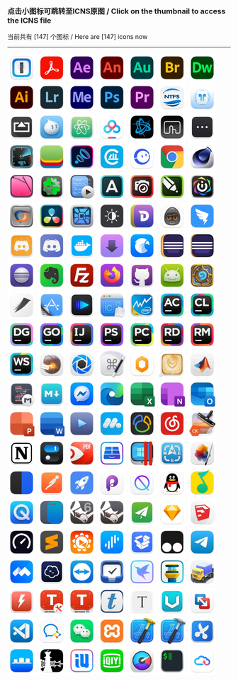 ### 点击小图标可跳转至ICNS原图  /  Click on the thumbnail to access the ICNS file  
当前共有 [147] 个图标 / Here are [147] icons now  
****  

<a href="../icons/1Password.icns"><img src="./1Password.jpg" alt="1Password" width="64" /></a>
<a href="../icons/Adobe%20Acrobat.icns"><img src="./Adobe%20Acrobat.jpg" alt="Adobe Acrobat" width="64" /></a>
<a href="../icons/Adobe%20After%20Effects.icns"><img src="./Adobe%20After%20Effects.jpg" alt="Adobe After Effects" width="64" /></a>
<a href="../icons/Adobe%20Animate.icns"><img src="./Adobe%20Animate.jpg" alt="Adobe Animate" width="64" /></a>
<a href="../icons/Adobe%20Audition.icns"><img src="./Adobe%20Audition.jpg" alt="Adobe Audition" width="64" /></a>
<a href="../icons/Adobe%20Bridge.icns"><img src="./Adobe%20Bridge.jpg" alt="Adobe Bridge" width="64" /></a>
<a href="../icons/Adobe%20Dreamweaver.icns"><img src="./Adobe%20Dreamweaver.jpg" alt="Adobe Dreamweaver" width="64" /></a>
<a href="../icons/Adobe%20Illustrator.icns"><img src="./Adobe%20Illustrator.jpg" alt="Adobe Illustrator" width="64" /></a>
<a href="../icons/Adobe%20Lightroom.icns"><img src="./Adobe%20Lightroom.jpg" alt="Adobe Lightroom" width="64" /></a>
<a href="../icons/Adobe%20Media%20Encoder.icns"><img src="./Adobe%20Media%20Encoder.jpg" alt="Adobe Media Encoder" width="64" /></a>
<a href="../icons/Adobe%20Photoshop.icns"><img src="./Adobe%20Photoshop.jpg" alt="Adobe Photoshop" width="64" /></a>
<a href="../icons/Adobe%20Premiere.icns"><img src="./Adobe%20Premiere.jpg" alt="Adobe Premiere" width="64" /></a>
<a href="../icons/Aibotech%20NTFS.icns"><img src="./Aibotech%20NTFS.jpg" alt="Aibotech NTFS" width="64" /></a>
<a href="../icons/AirBuddy.icns"><img src="./AirBuddy.jpg" alt="AirBuddy" width="64" /></a>
<a href="../icons/AirServer.icns"><img src="./AirServer.jpg" alt="AirServer" width="64" /></a>
<a href="../icons/Aliwangwang.icns"><img src="./Aliwangwang.jpg" alt="Aliwangwang" width="64" /></a>
<a href="../icons/Atom.icns"><img src="./Atom.jpg" alt="Atom" width="64" /></a>
<a href="../icons/BaiduNetdisk.icns"><img src="./BaiduNetdisk.jpg" alt="BaiduNetdisk" width="64" /></a>
<a href="../icons/BattleNet.icns"><img src="./BattleNet.jpg" alt="BattleNet" width="64" /></a>
<a href="../icons/Better%20Touch%20Tool.icns"><img src="./Better%20Touch%20Tool.jpg" alt="Better Touch Tool" width="64" /></a>
<a href="../icons/BitBar.icns"><img src="./BitBar.jpg" alt="BitBar" width="64" /></a>
<a href="../icons/Blackmagic%20Disk%20Speed%20Test.icns"><img src="./Blackmagic%20Disk%20Speed%20Test.jpg" alt="Blackmagic Disk Speed Test" width="64" /></a>
<a href="../icons/BlueStacks.icns"><img src="./BlueStacks.jpg" alt="BlueStacks" width="64" /></a>
<a href="../icons/Boom3D.icns"><img src="./Boom3D.jpg" alt="Boom3D" width="64" /></a>
<a href="../icons/CAJViewer.icns"><img src="./CAJViewer.jpg" alt="CAJViewer" width="64" /></a>
<a href="../icons/CCtalk.icns"><img src="./CCtalk.jpg" alt="CCtalk" width="64" /></a>
<a href="../icons/Chrome.icns"><img src="./Chrome.jpg" alt="Chrome" width="64" /></a>
<a href="../icons/Cinema%204D.icns"><img src="./Cinema%204D.jpg" alt="Cinema 4D" width="64" /></a>
<a href="../icons/CleanMyMac.icns"><img src="./CleanMyMac.jpg" alt="CleanMyMac" width="64" /></a>
<a href="../icons/CloverConfigurator.icns"><img src="./CloverConfigurator.jpg" alt="CloverConfigurator" width="64" /></a>
<a href="../icons/CodeRunner.icns"><img src="./CodeRunner.jpg" alt="CodeRunner" width="64" /></a>
<a href="../icons/Corel%20Font%20Manager%202019.icns"><img src="./Corel%20Font%20Manager%202019.jpg" alt="Corel Font Manager 2019" width="64" /></a>
<a href="../icons/Corel%20PHOTO-PAINT%202019.icns"><img src="./Corel%20PHOTO-PAINT%202019.jpg" alt="Corel PHOTO-PAINT 2019" width="64" /></a>
<a href="../icons/CorelDRAW%202019.icns"><img src="./CorelDRAW%202019.jpg" alt="CorelDRAW 2019" width="64" /></a>
<a href="../icons/Corsair%20iCUE.icns"><img src="./Corsair%20iCUE.jpg" alt="Corsair iCUE" width="64" /></a>
<a href="../icons/CrossOver.icns"><img src="./CrossOver.jpg" alt="CrossOver" width="64" /></a>
<a href="../icons/DaVinci.icns"><img src="./DaVinci.jpg" alt="DaVinci" width="64" /></a>
<a href="../icons/DaisyDisk.icns"><img src="./DaisyDisk.jpg" alt="DaisyDisk" width="64" /></a>
<a href="../icons/Dark%20Mode%20for%20Safari.icns"><img src="./Dark%20Mode%20for%20Safari.jpg" alt="Dark Mode for Safari" width="64" /></a>
<a href="../icons/Dash.icns"><img src="./Dash.jpg" alt="Dash" width="64" /></a>
<a href="../icons/Debookee.icns"><img src="./Debookee.jpg" alt="Debookee" width="64" /></a>
<a href="../icons/DingTalk.icns"><img src="./DingTalk.jpg" alt="DingTalk" width="64" /></a>
<a href="../icons/Discord%20Dev.icns"><img src="./Discord%20Dev.jpg" alt="Discord Dev" width="64" /></a>
<a href="../icons/Discord.icns"><img src="./Discord.jpg" alt="Discord" width="64" /></a>
<a href="../icons/Docker.icns"><img src="./Docker.jpg" alt="Docker" width="64" /></a>
<a href="../icons/Downie.icns"><img src="./Downie.jpg" alt="Downie" width="64" /></a>
<a href="../icons/Eagle.icns"><img src="./Eagle.jpg" alt="Eagle" width="64" /></a>
<a href="../icons/Eclipse(1).icns"><img src="./Eclipse(1).jpg" alt="Eclipse(1)" width="64" /></a>
<a href="../icons/Eclipse(2).icns"><img src="./Eclipse(2).jpg" alt="Eclipse(2)" width="64" /></a>
<a href="../icons/Eclipse(3).icns"><img src="./Eclipse(3).jpg" alt="Eclipse(3)" width="64" /></a>
<a href="../icons/Evernote.icns"><img src="./Evernote.jpg" alt="Evernote" width="64" /></a>
<a href="../icons/FileZilla.icns"><img src="./FileZilla.jpg" alt="FileZilla" width="64" /></a>
<a href="../icons/Firefox.icns"><img src="./Firefox.jpg" alt="Firefox" width="64" /></a>
<a href="../icons/Github.icns"><img src="./Github.jpg" alt="Github" width="64" /></a>
<a href="../icons/HandShaker.icns"><img src="./HandShaker.jpg" alt="HandShaker" width="64" /></a>
<a href="../icons/HearthStone.icns"><img src="./HearthStone.jpg" alt="HearthStone" width="64" /></a>
<a href="../icons/HelloFont.icns"><img src="./HelloFont.jpg" alt="HelloFont" width="64" /></a>
<a href="../icons/Hopper%20Disassembler.icns"><img src="./Hopper%20Disassembler.jpg" alt="Hopper Disassembler" width="64" /></a>
<a href="../icons/IINA.icns"><img src="./IINA.jpg" alt="IINA" width="64" /></a>
<a href="../icons/Icon%20Slate.icns"><img src="./Icon%20Slate.jpg" alt="Icon Slate" width="64" /></a>
<a href="../icons/Intel%20Power%20Gadget.icns"><img src="./Intel%20Power%20Gadget.jpg" alt="Intel Power Gadget" width="64" /></a>
<a href="../icons/JetBrains%20AppCode.icns"><img src="./JetBrains%20AppCode.jpg" alt="JetBrains AppCode" width="64" /></a>
<a href="../icons/JetBrains%20CLion.icns"><img src="./JetBrains%20CLion.jpg" alt="JetBrains CLion" width="64" /></a>
<a href="../icons/JetBrains%20DataGrip.icns"><img src="./JetBrains%20DataGrip.jpg" alt="JetBrains DataGrip" width="64" /></a>
<a href="../icons/JetBrains%20GoLand.icns"><img src="./JetBrains%20GoLand.jpg" alt="JetBrains GoLand" width="64" /></a>
<a href="../icons/JetBrains%20IDEA.icns"><img src="./JetBrains%20IDEA.jpg" alt="JetBrains IDEA" width="64" /></a>
<a href="../icons/JetBrains%20PHPStorm.icns"><img src="./JetBrains%20PHPStorm.jpg" alt="JetBrains PHPStorm" width="64" /></a>
<a href="../icons/JetBrains%20PyCharm.icns"><img src="./JetBrains%20PyCharm.jpg" alt="JetBrains PyCharm" width="64" /></a>
<a href="../icons/JetBrains%20Rider.icns"><img src="./JetBrains%20Rider.jpg" alt="JetBrains Rider" width="64" /></a>
<a href="../icons/JetBrains%20RubyMine.icns"><img src="./JetBrains%20RubyMine.jpg" alt="JetBrains RubyMine" width="64" /></a>
<a href="../icons/JetBrains%20WebStorm.icns"><img src="./JetBrains%20WebStorm.jpg" alt="JetBrains WebStorm" width="64" /></a>
<a href="../icons/Keka.icns"><img src="./Keka.jpg" alt="Keka" width="64" /></a>
<a href="../icons/KeyShot.icns"><img src="./KeyShot.jpg" alt="KeyShot" width="64" /></a>
<a href="../icons/Keyboard%20Maestro.icns"><img src="./Keyboard%20Maestro.jpg" alt="Keyboard Maestro" width="64" /></a>
<a href="../icons/Lemon.icns"><img src="./Lemon.jpg" alt="Lemon" width="64" /></a>
<a href="../icons/Lungo.icns"><img src="./Lungo.jpg" alt="Lungo" width="64" /></a>
<a href="../icons/MATLAB.icns"><img src="./MATLAB.jpg" alt="MATLAB" width="64" /></a>
<a href="../icons/MWeb.icns"><img src="./MWeb.jpg" alt="MWeb" width="64" /></a>
<a href="../icons/MacDown.icns"><img src="./MacDown.jpg" alt="MacDown" width="64" /></a>
<a href="../icons/Messenger.icns"><img src="./Messenger.jpg" alt="Messenger" width="64" /></a>
<a href="../icons/Microsoft%20Edge.icns"><img src="./Microsoft%20Edge.jpg" alt="Microsoft Edge" width="64" /></a>
<a href="../icons/Microsoft%20Excel.icns"><img src="./Microsoft%20Excel.jpg" alt="Microsoft Excel" width="64" /></a>
<a href="../icons/Microsoft%20OneNote.icns"><img src="./Microsoft%20OneNote.jpg" alt="Microsoft OneNote" width="64" /></a>
<a href="../icons/Microsoft%20Outlook.icns"><img src="./Microsoft%20Outlook.jpg" alt="Microsoft Outlook" width="64" /></a>
<a href="../icons/Microsoft%20PowerPoint.icns"><img src="./Microsoft%20PowerPoint.jpg" alt="Microsoft PowerPoint" width="64" /></a>
<a href="../icons/Microsoft%20Word.icns"><img src="./Microsoft%20Word.jpg" alt="Microsoft Word" width="64" /></a>
<a href="../icons/Movist.icns"><img src="./Movist.jpg" alt="Movist" width="64" /></a>
<a href="../icons/MuMu.icns"><img src="./MuMu.jpg" alt="MuMu" width="64" /></a>
<a href="../icons/Navicat.icns"><img src="./Navicat.jpg" alt="Navicat" width="64" /></a>
<a href="../icons/NeteaseMusic.icns"><img src="./NeteaseMusic.jpg" alt="NeteaseMusic" width="64" /></a>
<a href="../icons/Noiseless%20CK.icns"><img src="./Noiseless%20CK.jpg" alt="Noiseless CK" width="64" /></a>
<a href="../icons/Notion.icns"><img src="./Notion.jpg" alt="Notion" width="64" /></a>
<a href="../icons/One%20Switch.icns"><img src="./One%20Switch.jpg" alt="One Switch" width="64" /></a>
<a href="../icons/PDF%20Expert.icns"><img src="./PDF%20Expert.jpg" alt="PDF Expert" width="64" /></a>
<a href="../icons/Paragon%20NTFS.icns"><img src="./Paragon%20NTFS.jpg" alt="Paragon NTFS" width="64" /></a>
<a href="../icons/Parallels%20Desktop.icns"><img src="./Parallels%20Desktop.jpg" alt="Parallels Desktop" width="64" /></a>
<a href="../icons/Path%20Finder.icns"><img src="./Path%20Finder.jpg" alt="Path Finder" width="64" /></a>
<a href="../icons/Pixelmator%20Pro.icns"><img src="./Pixelmator%20Pro.jpg" alt="Pixelmator Pro" width="64" /></a>
<a href="../icons/PopClip.icns"><img src="./PopClip.jpg" alt="PopClip" width="64" /></a>
<a href="../icons/Postman.icns"><img src="./Postman.jpg" alt="Postman" width="64" /></a>
<a href="../icons/Potato.icns"><img src="./Potato.jpg" alt="Potato" width="64" /></a>
<a href="../icons/Principle.icns"><img src="./Principle.jpg" alt="Principle" width="64" /></a>
<a href="../icons/QBlocker.icns"><img src="./QBlocker.jpg" alt="QBlocker" width="64" /></a>
<a href="../icons/QQ.icns"><img src="./QQ.jpg" alt="QQ" width="64" /></a>
<a href="../icons/QQMusic.icns"><img src="./QQMusic.jpg" alt="QQMusic" width="64" /></a>
<a href="../icons/QuickTime%20Player.icns"><img src="./QuickTime%20Player.jpg" alt="QuickTime Player" width="64" /></a>
<a href="../icons/Rectangle.icns"><img src="./Rectangle.jpg" alt="Rectangle" width="64" /></a>
<a href="../icons/Rhino%206.icns"><img src="./Rhino%206.jpg" alt="Rhino 6" width="64" /></a>
<a href="../icons/Rhino.icns"><img src="./Rhino.jpg" alt="Rhino" width="64" /></a>
<a href="../icons/ShadowsocksX.icns"><img src="./ShadowsocksX.jpg" alt="ShadowsocksX" width="64" /></a>
<a href="../icons/Sketch.icns"><img src="./Sketch.jpg" alt="Sketch" width="64" /></a>
<a href="../icons/SketchUP.icns"><img src="./SketchUP.jpg" alt="SketchUP" width="64" /></a>
<a href="../icons/Speedtest.icns"><img src="./Speedtest.jpg" alt="Speedtest" width="64" /></a>
<a href="../icons/Sublime.icns"><img src="./Sublime.jpg" alt="Sublime" width="64" /></a>
<a href="../icons/Sunlogin.icns"><img src="./Sunlogin.jpg" alt="Sunlogin" width="64" /></a>
<a href="../icons/Surge.icns"><img src="./Surge.jpg" alt="Surge" width="64" /></a>
<a href="../icons/Suspicious%20Package.icns"><img src="./Suspicious%20Package.jpg" alt="Suspicious Package" width="64" /></a>
<a href="../icons/Tampermonkey.icns"><img src="./Tampermonkey.jpg" alt="Tampermonkey" width="64" /></a>
<a href="../icons/Telegram.icns"><img src="./Telegram.jpg" alt="Telegram" width="64" /></a>
<a href="../icons/Tencent%20Meeting.icns"><img src="./Tencent%20Meeting.jpg" alt="Tencent Meeting" width="64" /></a>
<a href="../icons/Termius.icns"><img src="./Termius.jpg" alt="Termius" width="64" /></a>
<a href="../icons/Themviewer.icns"><img src="./Themviewer.jpg" alt="Themviewer" width="64" /></a>
<a href="../icons/Things3.icns"><img src="./Things3.jpg" alt="Things3" width="64" /></a>
<a href="../icons/Thunder.icns"><img src="./Thunder.jpg" alt="Thunder" width="64" /></a>
<a href="../icons/Tower%20Pro.icns"><img src="./Tower%20Pro.jpg" alt="Tower Pro" width="64" /></a>
<a href="../icons/Transmit.icns"><img src="./Transmit.jpg" alt="Transmit" width="64" /></a>
<a href="../icons/Turbo%20Boost%20Switcher.icns"><img src="./Turbo%20Boost%20Switcher.jpg" alt="Turbo Boost Switcher" width="64" /></a>
<a href="../icons/Tuxera%20Disk%20Manager.icns"><img src="./Tuxera%20Disk%20Manager.jpg" alt="Tuxera Disk Manager" width="64" /></a>
<a href="../icons/Tuxera%20NTFS.icns"><img src="./Tuxera%20NTFS.jpg" alt="Tuxera NTFS" width="64" /></a>
<a href="../icons/Typelight.icns"><img src="./Typelight.jpg" alt="Typelight" width="64" /></a>
<a href="../icons/Typora.icns"><img src="./Typora.jpg" alt="Typora" width="64" /></a>
<a href="../icons/V2rayU.icns"><img src="./V2rayU.jpg" alt="V2rayU" width="64" /></a>
<a href="../icons/VMware%20Fusion.icns"><img src="./VMware%20Fusion.jpg" alt="VMware Fusion" width="64" /></a>
<a href="../icons/VSCode.icns"><img src="./VSCode.jpg" alt="VSCode" width="64" /></a>
<a href="../icons/WXWork(企业微信).icns"><img src="./WXWork(企业微信).jpg" alt="WXWork(企业微信)" width="64" /></a>
<a href="../icons/WeChat.icns"><img src="./WeChat.jpg" alt="WeChat" width="64" /></a>
<a href="../icons/XAMPP.icns"><img src="./XAMPP.jpg" alt="XAMPP" width="64" /></a>
<a href="../icons/Xcode(golden%20hammer).icns"><img src="./Xcode(golden%20hammer).jpg" alt="Xcode(golden hammer)" width="64" /></a>
<a href="../icons/Xcode(silver%20hammer).icns"><img src="./Xcode(silver%20hammer).jpg" alt="Xcode(silver hammer)" width="64" /></a>
<a href="../icons/Xnip.icns"><img src="./Xnip.jpg" alt="Xnip" width="64" /></a>
<a href="../icons/cDock.icns"><img src="./cDock.jpg" alt="cDock" width="64" /></a>
<a href="../icons/checkra1n.icns"><img src="./checkra1n.jpg" alt="checkra1n" width="64" /></a>
<a href="../icons/i4Tools.icns"><img src="./i4Tools.jpg" alt="i4Tools" width="64" /></a>
<a href="../icons/iQIYI(爱奇艺).icns"><img src="./iQIYI(爱奇艺).jpg" alt="iQIYI(爱奇艺)" width="64" /></a>
<a href="../icons/iStat%20Menus.icns"><img src="./iStat%20Menus.jpg" alt="iStat Menus" width="64" /></a>
<a href="../icons/iTerm.icns"><img src="./iTerm.jpg" alt="iTerm" width="64" /></a>
<a href="../icons/天翼云盘.icns"><img src="./天翼云盘.jpg" alt="天翼云盘" width="64" /></a>
